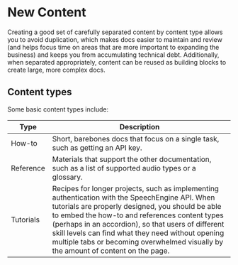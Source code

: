 # New Content

Creating a good set of carefully separated content by content type allows you to avoid duplication, which makes docs easier to maintain and review (and helps focus time on areas that are more important to expanding the business) and keeps you from accumulating technical debt. Additionally, when separated appropriately, content can be reused as building blocks to create large, more complex docs.

## Content types

Some basic content types include:

| Type | Description | 
|-|-|
| How-to | Short, barebones docs that focus on a single task, such as getting an API key. |
| Reference | Materials that support the other documentation, such as a list of supported audio types or a glossary. |
| Tutorials | Recipes for longer projects, such as implementing authentication with the SpeechEngine API. When tutorials are properly designed, you should be able to embed the how-to and references content types (perhaps in an accordion), so that users of different skill levels can find what they need without opening multiple tabs or becoming overwhelmed visually by the amount of content on the page. |

